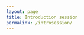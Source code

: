 ```yaml
---
layout: page
title: Introduction session
permalink: /introsession/
---
```


<!-- <script async class="speakerdeck-embed" data-id="03d320f786394ceba2813a2c042aa0fe" data-ratio="1.33333333333333" src="//speakerdeck.com/assets/embed.js"></script>
 -->

